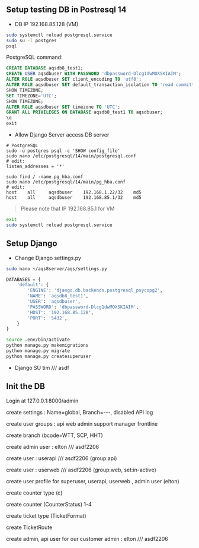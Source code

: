 ## Setup testing DB in Postresql 14

- DB IP 192.168.85.128 (VM)

```bash
sudo systemctl reload postgresql.service
sudo su -l postgres
psql
```
PostgreSQL command:
```sql
CREATE DATABASE aqsdb8_test1;
CREATE USER aqsdbuser WITH PASSWORD 'dbpassword-Dlcg1dwMOXSKIAIM';
ALTER ROLE aqsdbuser SET client_encoding TO 'utf8';
ALTER ROLE aqsdbuser SET default_transaction_isolation TO 'read committed';
SHOW TIMEZONE;
SET TIMEZONE='UTC';
SHOW TIMEZONE;
ALTER ROLE aqsdbuser SET timezone TO 'UTC';
GRANT ALL PRIVILEGES ON DATABASE aqsdb8_test1 TO aqsdbuser;
\q
exit
```

- Allow Django Server access DB server
```
# PostgreSQL
sudo -u postgres psql -c 'SHOW config_file'
sudo nano /etc/postgresql/14/main/postgresql.conf
# edit:
listen_addresses = '*'

sudo find / -name pg_hba.conf
sudo nano /etc/postgresql/14/main/pg_hba.conf
# edit:
host    all     aqsdbuser    192.168.1.22/32    md5
host    all     aqsdbuser    192.168.85.1/32    md5

```
> Please note that IP 192.168.85.1 for VM

```bash
exit
sudo systemctl reload postgresql.service
```

## Setup Django 
- Change Django settings.py 

```bash
sudo nano ~/aqs8server/aqs/settings.py
```
```python
DATABASES = {
    'default': {
        'ENGINE': 'django.db.backends.postgresql_psycopg2',
        'NAME': 'aqsdb8_test1',
        'USER': 'aqsdbuser',
        'PASSWORD': 'dbpassword-Dlcg1dwMOXSKIAIM',
        'HOST': '192.168.85.128',
        'PORT': '5432',
    }
}
```

```bash
source .env/bin/activate
python manage.py makemigrations
python manage.py migrate
python manage.py createsuperuser
```
- Django SU
tim /// asdf

## Init the DB

Login at 127.0.0.1:8000/admin

create settings : Name=global, Branch=---, disabled API log

create user groups : api web admin support manager frontline 

create branch (bcode=WTT, SCP, HHT)

create admin user : elton /// asdf2206

create user : userapi /// asdf2206 (group:api)

create user : userweb /// asdf2206 (group:web, set:in-active)

create user profile for superuser, userapi, userweb , admin user (elton)

create counter type (c)

create counter (CounterStatus) 1-4

create ticket type (TicketFormat)

create TicketRoute

create admin, api user for our customer
admin : elton /// asdf2206

